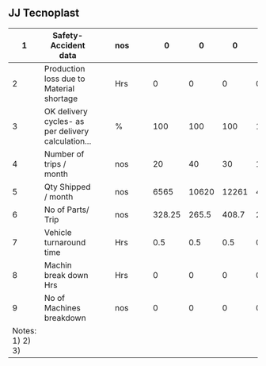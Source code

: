 ## JJ Tecnoplast

| 1 | Safety- Accident data |  |  | nos |  |  | 0 | 0 | 0 | 0 |  |  |  |  |  |  | 0 |  |  |
| --- | --- | --- | --- | --- | --- | --- | --- | --- | --- | --- | --- | --- | --- | --- | --- | --- | --- | --- | --- |
| 2 | Production loss due to Material shortage |  |  | Hrs |  |  | 0 | 0 | 0 | 0 |  |  |  |  |  |  | 0 |  |  |
| 3 | OK delivery cycles- as per delivery calculation... |  |  | % |  |  | 100 | 100 | 100 | 100 |  |  |  |  |  |  | 100 |  |  |
| 4 | Number of trips / month |  |  | nos |  |  | 20 | 40 | 30 | 18 |  |  |  |  |  |  | 30 |  |  |
| 5 | Qty Shipped / month |  |  | nos |  |  | 6565 | 10620 | 12261 | 4920 |  |  |  |  |  |  | 9815.33333333333 |  |  |
| 6 | No of Parts/ Trip |  |  | nos |  |  | 328.25 | 265.5 | 408.7 | 273.333333333333 |  |  |  |  |  |  | 334.15 |  |  |
| 7 | Vehicle turnaround time |  |  | Hrs |  |  | 0.5 | 0.5 | 0.5 | 0.5 |  |  |  |  |  |  | 0.5 |  |  |
| 8 | Machin break down Hrs |  |  | Hrs |  |  | 0 | 0 | 0 | 0 |  |  |  |  |  |  | 0 |  |  |
| 9 | No of Machines breakdown |  |  | nos |  |  | 0 | 0 | 0 | 0 |  |  |  |  |  |  | 0 |  |  |
| Notes:  1) 2) 3) |  |  |  |  |  |  |  |  |  |  |  |  |  |  |  |  |  |  |  |
